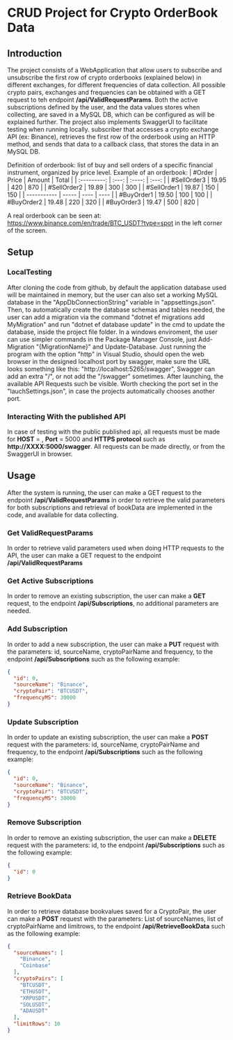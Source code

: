# CRUD Project for Crypto OrderBook Data

## Introduction
The project consists of a WebApplication that allow users to subscribe and unsubscribe the first row of crypto orderbooks (explained below)
in different exchanges, for different frequencies of data collection. All possible crypto pairs, exchanges and frequencies can be obtained
with a GET request to teh endpoint  **/api/ValidRequestParams**.
Both the active subscriptions defined by the user, and the data values stores when collecting, are saved in a MySQL DB, which can be configured
as will be explained further.
The project also implements SwaggerUI to facilitate testing when running locally.
subscriber that accesses a crypto exchange API (ex: Binance), retrieves the first row of the orderbook using an HTTP method,
and sends that data to a callback class, that stores the data in an MySQL DB.

Definition of orderbook: list of buy and sell orders of a specific financial instrument, organized by price level.
Example of an orderbook:
|    #Order   | Price | Amount | Total |
| :---------: | :---: | :----: | :---: |
| #SellOrder3 | 19.95 |  420   |  870  |
| #SellOrder2 | 19.89 |  300   |  300  |
| #SellOrder1 | 19.87 |  150   |  150  |
| ----------- | ----- |  ----  |  ---- |
| #BuyOrder1  | 19.50 |  100   |  100  |
| #BuyOrder2  | 19.48 |  220   |  320  |
| #BuyOrder3  | 19.47 |  500   |  820  |

A real orderbook can be seen at: https://www.binance.com/en/trade/BTC_USDT?type=spot in the left corner of the screen.


## Setup

### LocalTesting
After cloning the code from github, by default the application database used will be maintained in memory,
but the user can also set a working MySQL database in the "AppDbConnectionString" variable in "appsettings.json".
Then, to automatically create the database schemas and tables needed, the user can add a migration via the command "dotnet ef migrations add MyMigration"
and run "dotnet ef database update" in the cmd to update the database, inside the project file folder.
In a windows enviroment, the user can use simpler commands in the Package Manager Console, just Add-Migration "{MigrationName}" and Update-Database.
Just running the program with the option "http" in Visual Studio, should open the web browser in the designed localhost port by swagger,
make sure the URL looks something like this: "http://localhost:5265/swagger", Swagger can add an extra "/", or not add the "/swagger" sometimes.
After launching, the available API Requests such be visible. Worth checking the port set in the "lauchSettings.json", in case the projects automatically
chooses another port.


### Interacting With the published API
In case of testing with the public published api, all requests must be made for **HOST** = , **Port** = 5000 and **HTTPS protocol**
such as **http://XXXX:5000/swagger**. All requests can be made directly, or from the SwaggerUI in browser.



## Usage
After the system is running, the user can make a GET request to the endpoint **/api/ValidRequestParams** 
in order to retrieve the valid parameters for both subscriptions and retrieval of bookData are implemented in the code, and available for data collecting.

### Get ValidRequestParams
In order to retrieve valid parameters used when doing HTTP requests to the API, the user can make a GET request to the endpoint **/api/ValidRequestParams**

### Get Active Subscriptions
In order to remove an existing subscription, the user can make a **GET** request, to the endpoint **/api/Subscriptions**,
no additional parameters are needed.


### Add Subscription
In order to add a new subscription, the user can make a **PUT** request with the parameters:
id, sourceName, cryptoPairName and frequency, to the endpoint **/api/Subscriptions** such as the following example:
```json
{
  "id": 0,
  "sourceName": "Binance",
  "cryptoPair": "BTCUSDT",
  "frequencyMS": 30000
}
```

### Update Subscription
In order to update an existing subscription, the user can make a **POST** request with the parameters:
id, sourceName, cryptoPairName and frequency, to the endpoint **/api/Subscriptions** such as the following example:
```json
{
  "id": 0,
  "sourceName": "Binance",
  "cryptoPair": "BTCUSDT",
  "frequencyMS": 30000
}
```

### Remove Subscription
In order to remove an existing subscription, the user can make a **DELETE** request with the parameters:
id, to the endpoint **/api/Subscriptions** such as the following example:
```json
{
  "id": 0
}
```

### Retrieve BookData
In order to retrieve database bookvalues saved for a CryptoPair, the user can make a **POST** request with the parameters:
List of sourceNames, list of cryptoPairName and limitrows, to the endpoint **/api/RetrieveBookData** such as the following example:
```json
{
  "sourceNames": [
    "Binance",
    "Coinbase"
  ],
  "cryptoPairs": [
    "BTCUSDT",
    "ETHUSDT",
    "XRPUSDT",
    "SOLUSDT",
    "ADAUSDT"
  ],
  "limitRows": 10
}
```